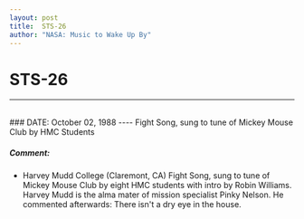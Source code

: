 ```yaml
---
layout: post
title:  STS-26
author: "NASA: Music to Wake Up By"
---
```


# STS-26
----
<br/>
### DATE: October 02, 1988
----
Fight Song, sung to tune of Mickey Mouse Club by HMC Students

##### Comment:
* Harvey Mudd College (Claremont, CA) Fight Song, sung to tune of Mickey Mouse Club by eight HMC students with intro by Robin Williams. Harvey Mudd is the alma mater of mission specialist Pinky Nelson. He commented afterwards: There isn't a dry eye in the house.
